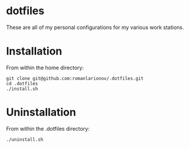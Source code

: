 dotfiles
========

These are all of my personal configurations for my various work stations.

Installation
========

From within the home directory: 

```shell
git clone git@github.com:romanlarionov/.dotfiles.git
cd .dotfiles
./install.sh
```

Uninstallation
========

From within the .dotfiles directory:

```shell
./uninstall.sh
```
